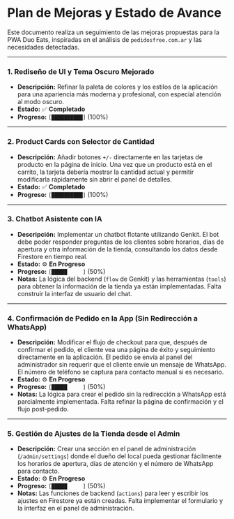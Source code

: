 
# Plan de Mejoras y Estado de Avance

Este documento realiza un seguimiento de las mejoras propuestas para la PWA Duo Eats, inspiradas en el análisis de `pedidosfree.com.ar` y las necesidades detectadas.

---

### 1. Rediseño de UI y Tema Oscuro Mejorado
- **Descripción:** Refinar la paleta de colores y los estilos de la aplicación para una apariencia más moderna y profesional, con especial atención al modo oscuro.
- **Estado:** ✅ **Completado**
- **Progreso:** `[██████████]` (100%)

---

### 2. Product Cards con Selector de Cantidad
- **Descripción:** Añadir botones `+/-` directamente en las tarjetas de producto en la página de inicio. Una vez que un producto está en el carrito, la tarjeta debería mostrar la cantidad actual y permitir modificarla rápidamente sin abrir el panel de detalles.
- **Estado:** ✅ **Completado**
- **Progreso:** `[██████████]` (100%)

---

### 3. Chatbot Asistente con IA
- **Descripción:** Implementar un chatbot flotante utilizando Genkit. El bot debe poder responder preguntas de los clientes sobre horarios, días de apertura y otra información de la tienda, consultando los datos desde Firestore en tiempo real.
- **Estado:** ⚙️ **En Progreso**
- **Progreso:** `[█████     ]` (50%)
- **Notas:** La lógica del backend (`flow` de Genkit) y las herramientas (`tools`) para obtener la información de la tienda ya están implementadas. Falta construir la interfaz de usuario del chat.

---

### 4. Confirmación de Pedido en la App (Sin Redirección a WhatsApp)
- **Descripción:** Modificar el flujo de checkout para que, después de confirmar el pedido, el cliente vea una página de éxito y seguimiento directamente en la aplicación. El pedido se envía al panel del administrador sin requerir que el cliente envíe un mensaje de WhatsApp. El número de teléfono se captura para contacto manual si es necesario.
- **Estado:** ⚙️ **En Progreso**
- **Progreso:** `[█████     ]` (50%)
- **Notas:** La lógica para crear el pedido sin la redirección a WhatsApp está parcialmente implementada. Falta refinar la página de confirmación y el flujo post-pedido.

---

### 5. Gestión de Ajustes de la Tienda desde el Admin
- **Descripción:** Crear una sección en el panel de administración (`/admin/settings`) donde el dueño del local pueda gestionar fácilmente los horarios de apertura, días de atención y el número de WhatsApp para contacto.
- **Estado:** ⚙️ **En Progreso**
- **Progreso:** `[█████     ]` (50%)
- **Notas:** Las funciones de backend (`actions`) para leer y escribir los ajustes en Firestore ya están creadas. Falta implementar el formulario y la interfaz en el panel de administración.

